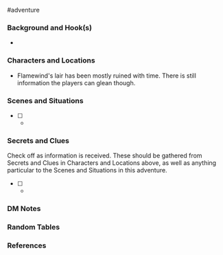  #adventure 

### Background and Hook(s)

* 

### Characters and Locations

* Flamewind's lair has been mostly ruined with time. There is still information the players can glean though.

### Scenes and Situations

 - [ ] -

### Secrets and Clues
Check off as information is received. These should be gathered from Secrets and Clues in Characters and Locations above, as well as anything particular to the Scenes and Situations in this adventure.

 - [ ] -

### DM Notes



### Random Tables



### References
